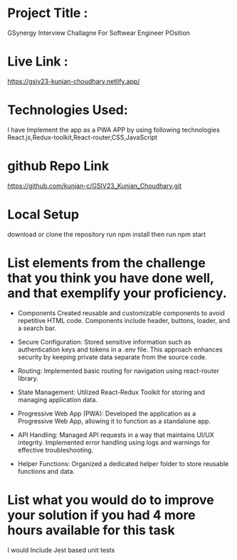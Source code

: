 # Project Title :

GSynergy Interview Challagne For Softwear Engineer POsition

# Live Link :

https://gsiv23-kunjan-choudhary.netlify.app/


# Technologies Used:

I have Implement the app as a PWA APP by using following technologies React.js,Redux-toolkit,React-router,CSS,JavaScript


# github Repo Link
https://github.com/kunjan-c/GSIV23_Kunjan_Choudhary.git


# Local Setup
download or clone the repository
run npm install
then run npm start



# List elements from the challenge that you think you have done well, and that exemplify your proficiency. 

* Components
Created reusable and customizable components to avoid repetitive HTML code.
Components include header, buttons, loader, and a search bar.

* Secure Configuration:
Stored sensitive information such as authentication keys and tokens in a .env file.
This approach enhances security by keeping private data separate from the source code.

* Routing:
Implemented basic routing for navigation using react-router library.

* State Management:
Utilized React-Redux Toolkit for storing and managing application data.

* Progressive Web App (PWA):
Developed the application as a Progressive Web App, allowing it to function as a standalone app.

* API Handling:
Managed API requests in a way that maintains UI/UX integrity.
Implemented error handling using logs and warnings for effective troubleshooting.

* Helper Functions:
Organized a dedicated helper folder to store reusable functions and data.




# List what you would do to improve your solution if you had 4 more hours available for this task
I would Include Jest based unit tests